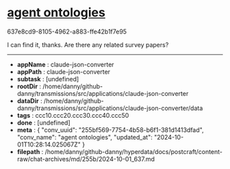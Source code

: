 # [agent ontologies](https://claude.ai/chat/255bf569-7754-4b58-b6f1-381d1413dfad)

637e8cd9-8105-4962-a883-ffe42b1f7e95

I can find it, thanks. Are there any related survey papers?

---

* **appName** : claude-json-converter
* **appPath** : claude-json-converter
* **subtask** : [undefined]
* **rootDir** : /home/danny/github-danny/transmissions/src/applications/claude-json-converter
* **dataDir** : /home/danny/github-danny/transmissions/src/applications/claude-json-converter/data
* **tags** : ccc10.ccc20.ccc30.ccc40.ccc50
* **done** : [undefined]
* **meta** : {
  "conv_uuid": "255bf569-7754-4b58-b6f1-381d1413dfad",
  "conv_name": "agent ontologies",
  "updated_at": "2024-10-01T10:28:14.025067Z"
}
* **filepath** : /home/danny/github-danny/hyperdata/docs/postcraft/content-raw/chat-archives/md/255b/2024-10-01_637.md